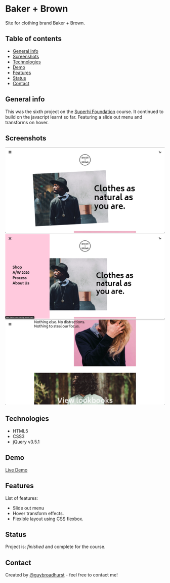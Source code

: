 # Baker + Brown
Site for clothing brand Baker + Brown.

## Table of contents
* [General info](#general-info)
* [Screenshots](#screenshots)
* [Technologies](#technologies)
* [Demo](#demo)
* [Features](#features)
* [Status](#status)
* [Contact](#contact)

## General info
This was the sixth project on the [Superhi Foundation](https://superhi.com/courses/html-css-javascript-foundation) course. It continued to build on the javacript learnt so far. Featuring a slide out menu and transforms on hover.

## Screenshots
![Example screenshot 1](./img/screenshots/screenshot1.png)
![Example screenshot 2](./img/screenshots/screenshot2.png)
![Example screenshot 3](./img/screenshots/screenshot3.png)

## Technologies
* HTML5
* CSS3
* jQuery v3.5.1

## Demo
[Live Demo](https://baker-brown-clothing.superhi.com/)

## Features
List of features:
* Slide out menu
* Hover transform effects.
* Flexible layout using CSS flexbox.

## Status
Project is: _finished_ and complete for the course.
 
## Contact
Created by [@guybroadhurst](https://www.guybroadhurst.co.uk/) - feel free to contact me!
